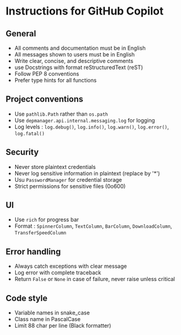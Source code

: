 # Instructions for GitHub Copilot

## General

- All comments and documentation must be in English
- All messages shown to users must be in English
- Write clear, concise, and descriptive comments
- use Docstrings with format reStructuredText (reST)
- Follow PEP 8 conventions
- Prefer type hints for all functions

## Project conventions

- Use `pathlib.Path` rather than `os.path`
- Use `depmanager.api.internal.messaging.log` for logging
- Log levels : `log.debug()`, `log.info()`, `log.warn()`, `log.error()`, `log.fatal()`

## Security

- Never store plaintext credentials
- Never log sensitive information in plaintext (replace by '*')
- Usu `PasswordManager` for credential storage
- Strict permissions for sensitive files (0o600)

## UI

- Use `rich` for progress bar
- Format : `SpinnerColumn`, `TextColumn`, `BarColumn`, `DownloadColumn`, `TransferSpeedColumn`

## Error handling

- Always catch exceptions with clear message
- Log error with complete traceback
- Return `False` or `None` in case of failure, never raise unless critical

## Code style

- Variable names in snake_case
- Class name in PascalCase
- Limit 88 char per line (Black formatter)
